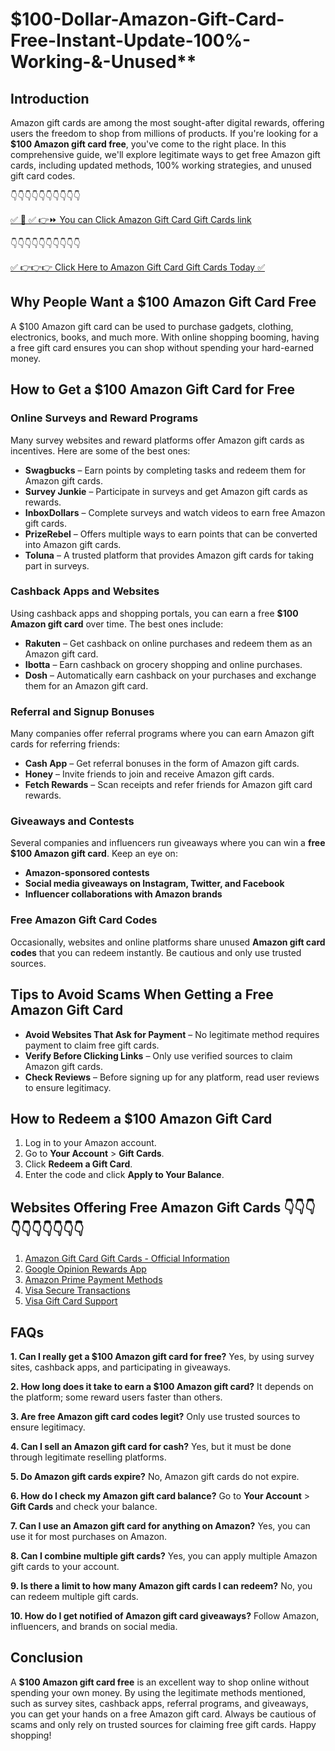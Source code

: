 # $100-Dollar-Amazon-Gift-Card-Free-Instant-Update-100%-Working-&-Unused**

## Introduction

Amazon gift cards are among the most sought-after digital rewards, offering users the freedom to shop from millions of products. If you're looking for a **$100 Amazon gift card free**, you've come to the right place. In this comprehensive guide, we'll explore legitimate ways to get free Amazon gift cards, including updated methods, 100% working strategies, and unused gift card codes.


 👇👇👇👇👇👇👇👇👇👇

[✅ 📌 ✅ 👉⏩ You can Click Amazon Gift Card Gift Cards link](https://dmfarid.com/best-amazon-gift-card/)

 👇👇👇👇👇👇👇👇👇👇

[✅ 👉👉👉 Click Here to Amazon Gift Card Gift Cards Today ✅](https://dmfarid.com/best-amazon-gift-card/)

## Why People Want a $100 Amazon Gift Card Free

A $100 Amazon gift card can be used to purchase gadgets, clothing, electronics, books, and much more. With online shopping booming, having a free gift card ensures you can shop without spending your hard-earned money.

## How to Get a $100 Amazon Gift Card for Free

### Online Surveys and Reward Programs
Many survey websites and reward platforms offer Amazon gift cards as incentives. Here are some of the best ones:

- **Swagbucks** – Earn points by completing tasks and redeem them for Amazon gift cards.
- **Survey Junkie** – Participate in surveys and get Amazon gift cards as rewards.
- **InboxDollars** – Complete surveys and watch videos to earn free Amazon gift cards.
- **PrizeRebel** – Offers multiple ways to earn points that can be converted into Amazon gift cards.
- **Toluna** – A trusted platform that provides Amazon gift cards for taking part in surveys.

### Cashback Apps and Websites
Using cashback apps and shopping portals, you can earn a free **$100 Amazon gift card** over time. The best ones include:

- **Rakuten** – Get cashback on online purchases and redeem them as an Amazon gift card.
- **Ibotta** – Earn cashback on grocery shopping and online purchases.
- **Dosh** – Automatically earn cashback on your purchases and exchange them for an Amazon gift card.

### Referral and Signup Bonuses
Many companies offer referral programs where you can earn Amazon gift cards for referring friends:

- **Cash App** – Get referral bonuses in the form of Amazon gift cards.
- **Honey** – Invite friends to join and receive Amazon gift cards.
- **Fetch Rewards** – Scan receipts and refer friends for Amazon gift card rewards.

### Giveaways and Contests
Several companies and influencers run giveaways where you can win a **free $100 Amazon gift card**. Keep an eye on:

- **Amazon-sponsored contests**
- **Social media giveaways on Instagram, Twitter, and Facebook**
- **Influencer collaborations with Amazon brands**

### Free Amazon Gift Card Codes
Occasionally, websites and online platforms share unused **Amazon gift card codes** that you can redeem instantly. Be cautious and only use trusted sources.

## Tips to Avoid Scams When Getting a Free Amazon Gift Card

- **Avoid Websites That Ask for Payment** – No legitimate method requires payment to claim free gift cards.
- **Verify Before Clicking Links** – Only use verified sources to claim Amazon gift cards.
- **Check Reviews** – Before signing up for any platform, read user reviews to ensure legitimacy.

## How to Redeem a $100 Amazon Gift Card

1. Log in to your Amazon account.
2. Go to **Your Account** > **Gift Cards**.
3. Click **Redeem a Gift Card**.
4. Enter the code and click **Apply to Your Balance**.

## Websites Offering Free Amazon Gift Cards 👇👇👇👇👇👇👇👇👇👇

1. [Amazon Gift Card Gift Cards - Official Information](https://dmfarid.com/best-amazon-gift-card/)
2. [Google Opinion Rewards App](https://dmfarid.com/best-amazon-gift-card/)
3. [Amazon Prime Payment Methods](https://dmfarid.com/best-amazon-gift-card/)
4. [Visa Secure Transactions](https://dmfarid.com/best-amazon-gift-card/)
5. [Visa Gift Card Support](https://dmfarid.com/best-amazon-gift-card/)

## FAQs

**1. Can I really get a $100 Amazon gift card for free?**
Yes, by using survey sites, cashback apps, and participating in giveaways.

**2. How long does it take to earn a $100 Amazon gift card?**
It depends on the platform; some reward users faster than others.

**3. Are free Amazon gift card codes legit?**
Only use trusted sources to ensure legitimacy.

**4. Can I sell an Amazon gift card for cash?**
Yes, but it must be done through legitimate reselling platforms.

**5. Do Amazon gift cards expire?**
No, Amazon gift cards do not expire.

**6. How do I check my Amazon gift card balance?**
Go to **Your Account** > **Gift Cards** and check your balance.

**7. Can I use an Amazon gift card for anything on Amazon?**
Yes, you can use it for most purchases on Amazon.

**8. Can I combine multiple gift cards?**
Yes, you can apply multiple Amazon gift cards to your account.

**9. Is there a limit to how many Amazon gift cards I can redeem?**
No, you can redeem multiple gift cards.

**10. How do I get notified of Amazon gift card giveaways?**
Follow Amazon, influencers, and brands on social media.

## Conclusion

A **$100 Amazon gift card free** is an excellent way to shop online without spending your own money. By using the legitimate methods mentioned, such as survey sites, cashback apps, referral programs, and giveaways, you can get your hands on a free Amazon gift card. Always be cautious of scams and only rely on trusted sources for claiming free gift cards. Happy shopping!

